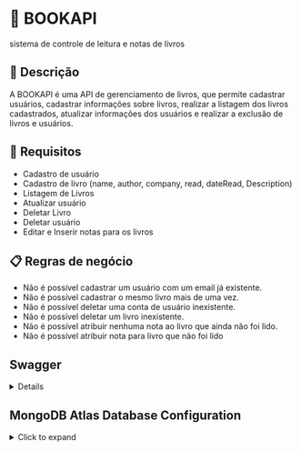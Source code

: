 # :book: BOOKAPI
sistema de controle de leitura e notas de livros

## :rocket: Descrição

A BOOKAPI é uma API de gerenciamento de livros, que permite cadastrar usuários, cadastrar informações sobre livros, realizar a listagem dos livros cadastrados, atualizar informações dos usuários e realizar a exclusão de livros e usuários.

## :key: Requisitos

- Cadastro de usuário
- Cadastro de livro (name, author, company, read, dateRead, Description)
- Listagem de Livros
- Atualizar usuário
- Deletar Livro
- Deletar usuário
- Editar e Inserir notas para os livros

## :clipboard: Regras de negócio

- Não é possível cadastrar um usuário com um email já existente.
- Não é possível cadastrar o mesmo livro mais de uma vez.
- Não é possível deletar uma conta de usuário inexistente.
- Não é possível deletar um livro inexistente.
- Não é possível atribuir nenhuma nota ao livro que ainda não foi lido.
- Não é possível atribuir nota para livro que não foi lido

## Swagger

<details>

[ http://localhost:3333/docs/v1/ ]

</details>

## MongoDB Atlas Database Configuration

<details>
<summary>Click to expand</summary>

Before running the application, you need to configure a MongoDB Atlas database and obtain the connection URL.

Follow these steps to set up the database:

1. Access [MongoDB Atlas](https://www.mongodb.com/cloud/atlas) and create an account or log in if you haven't already.

2. Create a new project on MongoDB Atlas and follow the steps to set up a cluster. Make sure to select the desired options for the region, cluster size, and other configurations.

3. After creating the cluster, go to the "Database Access" section in the MongoDB Atlas dashboard and create a new user with read and write permissions for the database.

4. In the "Network Access" section of MongoDB Atlas, add the IP address of the machine where the application will be running to the whitelist. This will allow the application to connect to the database.

5. In the MongoDB Atlas dashboard, click on "Connect" and select the "Connect your application" option. Copy the provided connection URL.

6. Create a `.env` file in the project root directory.

7. Copy the contents of the `.env.example` file and paste them into the `.env` file.

8. In the `.env` file, replace the value of `DB_URL` with the connection URL you copied in step 5. Make sure to remove the dummy values and replace them with the correct URL.

9. Save and close the `.env` file.

After following these steps, you will be ready to run the application, which will connect to your MongoDB Atlas database.

</details>
